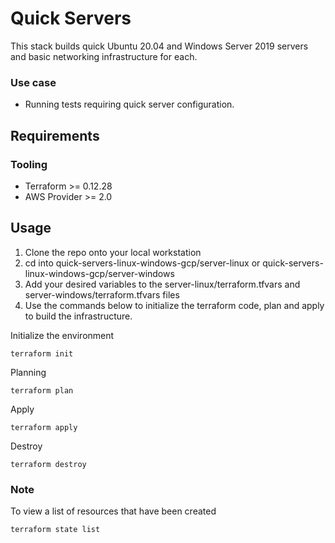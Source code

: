 # Quick Servers

This stack builds quick Ubuntu 20.04 and Windows Server 2019 servers and basic networking infrastructure for each.

### Use case
- Running tests requiring quick server configuration.

## Requirements

### Tooling

- Terraform >= 0.12.28
- AWS Provider >= 2.0

## Usage
  
1. Clone the repo onto your local workstation
2. cd into quick-servers-linux-windows-gcp/server-linux or quick-servers-linux-windows-gcp/server-windows
3. Add your desired variables to the server-linux/terraform.tfvars and server-windows/terraform.tfvars files
4. Use the commands below to initialize the terraform code, plan and apply to build the infrastructure. 


Initialize the environment

```
terraform init
```

Planning

```
terraform plan 
```

Apply

```
terraform apply 
```

Destroy

```
terraform destroy
```

### Note
To view a list of resources that have been created

```
terraform state list
```
